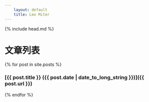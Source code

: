 ```yaml
---
    layout: default
    title: Leo Miter
---
```


{% include head.md %}

# 文章列表

{% for post in site.posts %}

### [{{ post.title }}        ({{ post.date | date_to_long_string }})]({{ post.url }})

{% endfor %}
